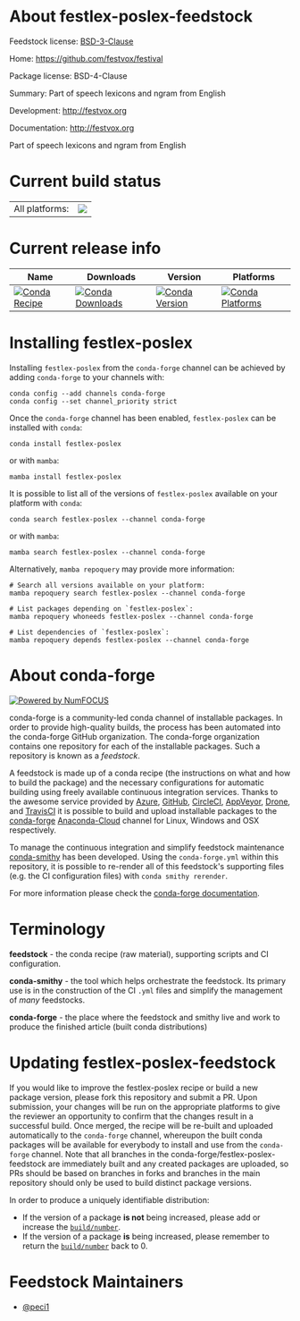 About festlex-poslex-feedstock
==============================

Feedstock license: [BSD-3-Clause](https://github.com/conda-forge/festlex-poslex-feedstock/blob/main/LICENSE.txt)

Home: https://github.com/festvox/festival

Package license: BSD-4-Clause

Summary: Part of speech lexicons and ngram from English

Development: http://festvox.org

Documentation: http://festvox.org

Part of speech lexicons and ngram from English

Current build status
====================


<table><tr><td>All platforms:</td>
    <td>
      <a href="https://dev.azure.com/conda-forge/feedstock-builds/_build/latest?definitionId=20531&branchName=main">
        <img src="https://dev.azure.com/conda-forge/feedstock-builds/_apis/build/status/festlex-poslex-feedstock?branchName=main">
      </a>
    </td>
  </tr>
</table>

Current release info
====================

| Name | Downloads | Version | Platforms |
| --- | --- | --- | --- |
| [![Conda Recipe](https://img.shields.io/badge/recipe-festlex--poslex-green.svg)](https://anaconda.org/conda-forge/festlex-poslex) | [![Conda Downloads](https://img.shields.io/conda/dn/conda-forge/festlex-poslex.svg)](https://anaconda.org/conda-forge/festlex-poslex) | [![Conda Version](https://img.shields.io/conda/vn/conda-forge/festlex-poslex.svg)](https://anaconda.org/conda-forge/festlex-poslex) | [![Conda Platforms](https://img.shields.io/conda/pn/conda-forge/festlex-poslex.svg)](https://anaconda.org/conda-forge/festlex-poslex) |

Installing festlex-poslex
=========================

Installing `festlex-poslex` from the `conda-forge` channel can be achieved by adding `conda-forge` to your channels with:

```
conda config --add channels conda-forge
conda config --set channel_priority strict
```

Once the `conda-forge` channel has been enabled, `festlex-poslex` can be installed with `conda`:

```
conda install festlex-poslex
```

or with `mamba`:

```
mamba install festlex-poslex
```

It is possible to list all of the versions of `festlex-poslex` available on your platform with `conda`:

```
conda search festlex-poslex --channel conda-forge
```

or with `mamba`:

```
mamba search festlex-poslex --channel conda-forge
```

Alternatively, `mamba repoquery` may provide more information:

```
# Search all versions available on your platform:
mamba repoquery search festlex-poslex --channel conda-forge

# List packages depending on `festlex-poslex`:
mamba repoquery whoneeds festlex-poslex --channel conda-forge

# List dependencies of `festlex-poslex`:
mamba repoquery depends festlex-poslex --channel conda-forge
```


About conda-forge
=================

[![Powered by
NumFOCUS](https://img.shields.io/badge/powered%20by-NumFOCUS-orange.svg?style=flat&colorA=E1523D&colorB=007D8A)](https://numfocus.org)

conda-forge is a community-led conda channel of installable packages.
In order to provide high-quality builds, the process has been automated into the
conda-forge GitHub organization. The conda-forge organization contains one repository
for each of the installable packages. Such a repository is known as a *feedstock*.

A feedstock is made up of a conda recipe (the instructions on what and how to build
the package) and the necessary configurations for automatic building using freely
available continuous integration services. Thanks to the awesome service provided by
[Azure](https://azure.microsoft.com/en-us/services/devops/), [GitHub](https://github.com/),
[CircleCI](https://circleci.com/), [AppVeyor](https://www.appveyor.com/),
[Drone](https://cloud.drone.io/welcome), and [TravisCI](https://travis-ci.com/)
it is possible to build and upload installable packages to the
[conda-forge](https://anaconda.org/conda-forge) [Anaconda-Cloud](https://anaconda.org/)
channel for Linux, Windows and OSX respectively.

To manage the continuous integration and simplify feedstock maintenance
[conda-smithy](https://github.com/conda-forge/conda-smithy) has been developed.
Using the ``conda-forge.yml`` within this repository, it is possible to re-render all of
this feedstock's supporting files (e.g. the CI configuration files) with ``conda smithy rerender``.

For more information please check the [conda-forge documentation](https://conda-forge.org/docs/).

Terminology
===========

**feedstock** - the conda recipe (raw material), supporting scripts and CI configuration.

**conda-smithy** - the tool which helps orchestrate the feedstock.
                   Its primary use is in the construction of the CI ``.yml`` files
                   and simplify the management of *many* feedstocks.

**conda-forge** - the place where the feedstock and smithy live and work to
                  produce the finished article (built conda distributions)


Updating festlex-poslex-feedstock
=================================

If you would like to improve the festlex-poslex recipe or build a new
package version, please fork this repository and submit a PR. Upon submission,
your changes will be run on the appropriate platforms to give the reviewer an
opportunity to confirm that the changes result in a successful build. Once
merged, the recipe will be re-built and uploaded automatically to the
`conda-forge` channel, whereupon the built conda packages will be available for
everybody to install and use from the `conda-forge` channel.
Note that all branches in the conda-forge/festlex-poslex-feedstock are
immediately built and any created packages are uploaded, so PRs should be based
on branches in forks and branches in the main repository should only be used to
build distinct package versions.

In order to produce a uniquely identifiable distribution:
 * If the version of a package **is not** being increased, please add or increase
   the [``build/number``](https://docs.conda.io/projects/conda-build/en/latest/resources/define-metadata.html#build-number-and-string).
 * If the version of a package **is** being increased, please remember to return
   the [``build/number``](https://docs.conda.io/projects/conda-build/en/latest/resources/define-metadata.html#build-number-and-string)
   back to 0.

Feedstock Maintainers
=====================

* [@peci1](https://github.com/peci1/)

